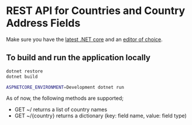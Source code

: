 # REST API for Countries and Country Address Fields

Make sure you have the [latest .NET core](https://dotnet.microsoft.com/download) and an [editor of choice](https://code.visualstudio.com/Download).

## To build and run the application locally

```bash
dotnet restore
dotnet build

ASPNETCORE_ENVIRONMENT=Development dotnet run
```

As of now, the following methods are supported;
  - GET ~/ returns a list of country names
  - GET ~/{country} returns a dictionary (key: field name, value: field type)
